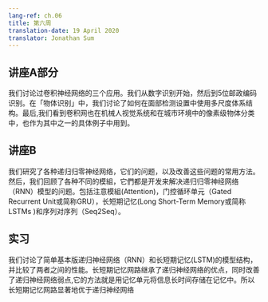 ```yaml
---
lang-ref: ch.06
title: 第六周
translation-date: 19 April 2020
translator: Jonathan Sum
---
```


## 讲座A部分

我们讨论过卷积神经网络的三个应用。我们从数字识别开始，然后到5位邮政编码识别。在「物体识别」中，我们讨论了如何在面部检测设置中使用多尺度体系结构。最后,我们看到卷积网也在机械人视觉系统和在城市环境中的像素级物体分类中，也作为其中之一的具体例子中用到。



## 讲座B

我们研究了各种递归归零神经网络，它们的问题，以及改善这些问题的常用方法。然后，我们回顾了各种不同的模組，它們都是开发来解决递归归零神经网络（RNN）模型的问题。包括注意模組(Attention)，门控循环单元（Gated Recurrent Unit或简称GRU），长短期记忆(Long Short-Term Memory或简称LSTMs )和序列对序列（Seq2Seq）。



## 实习
我们讨论了简单基本版递归神经网络（RNN）和长短期记忆(LSTM)的模型结构，并比较了两者之间的性能。长短期记忆网路继承了递归神经网络的优点，同时改善了递归神经网络弱点,它的方法就是用记忆单元将信息长时间存储在记忆中。所以
长短期记忆网路显著地优于递归神经网络